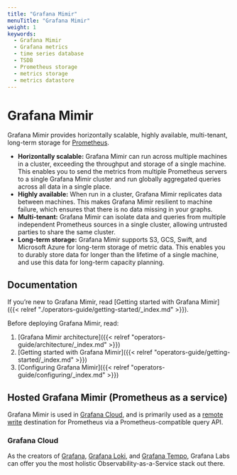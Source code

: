 ```yaml
---
title: "Grafana Mimir"
menuTitle: "Grafana Mimir"
weight: 1
keywords:
  - Grafana Mimir
  - Grafana metrics
  - time series database
  - TSDB
  - Prometheus storage
  - metrics storage
  - metrics datastore
---
```


# Grafana Mimir

Grafana Mimir provides horizontally scalable, highly available, multi-tenant, long-term storage for [Prometheus](https://prometheus.io).

- **Horizontally scalable:** Grafana Mimir can run across multiple machines in a cluster, exceeding the throughput and storage of a single machine. This enables you to send the metrics from multiple Prometheus servers to a single Grafana Mimir cluster and run globally aggregated queries across all data in a single place.
- **Highly available:** When run in a cluster, Grafana Mimir replicates data between machines.
  This makes Grafana Mimir resilient to machine failure, which ensures that there is no data missing in your graphs.
- **Multi-tenant:** Grafana Mimir can isolate data and queries from multiple independent
  Prometheus sources in a single cluster, allowing untrusted parties to share the same cluster.
- **Long-term storage:** Grafana Mimir supports S3, GCS, Swift, and Microsoft Azure for long-term storage of metric data. This enables you to durably store data for longer than the lifetime of a single machine, and use this data for long-term capacity planning.

## Documentation

If you’re new to Grafana Mimir, read [Getting started with Grafana Mimir]({{< relref "./operators-guide/getting-started/_index.md" >}}).

Before deploying Grafana Mimir, read:

1. [Grafana Mimir architecture]({{< relref "operators-guide/architecture/_index.md" >}})
1. [Getting started with Grafana Mimir]({{< relref "operators-guide/getting-started/_index.md" >}})
1. [Configuring Grafana Mimir]({{< relref "operators-guide/configuring/_index.md" >}})

## Hosted Grafana Mimir (Prometheus as a service)

Grafana Mimir is used in [Grafana Cloud](https://grafana.com/cloud), and is primarily used as a [remote write](https://prometheus.io/docs/operating/configuration/#remote_write) destination for Prometheus via a Prometheus-compatible query API.

### Grafana Cloud

As the creators of [Grafana](https://grafana.com/oss/grafana/), [Grafana Loki](https://grafana.com/oss/loki/), and [Grafana Tempo](https://grafana.com/oss/tempo/), Grafana Labs can offer you the most holistic Observability-as-a-Service stack out there.

